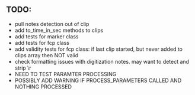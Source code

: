 ## TODO:
  * pull notes detection out of clip
  * add to_time_in_sec methods to clips
  * add tests for marker class
  * add tests for fcp class
  * add validity tests for fcp class: if last clip started, but never added to clips array then NOT valid
  * check formatting issues with digitization notes.  may want to detect and strip \r<CHAPTER> 
  * NEED TO TEST PARAMTER PROCESSING
  * POSSIBLY ADD WARNING IF PROCESS_PARAMETERS CALLED AND NOTHING PROCESSED

